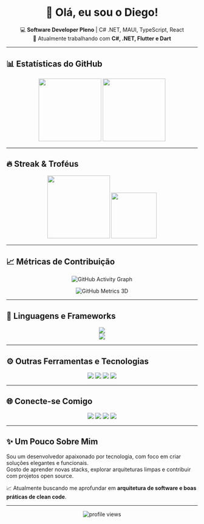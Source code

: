 <h1 align="center">👋 Olá, eu sou o Diego!</h1>

<p align="center">
  💻 <strong>Software Developer Pleno</strong> | C# .NET, MAUI, TypeScript, React<br/>
  🚀 Atualmente trabalhando com <strong>C#, .NET, Flutter e Dart</strong>
</p>

---

## 📊 Estatísticas do GitHub

<p align="center">
  <img src="https://github-readme-stats.vercel.app/api?username=DiegoViana90&show_icons=true&theme=radical&hide_border=true&bg_color=0D1117&title_color=FF0066&icon_color=FF0066" height="165"/>
  <img src="https://github-readme-stats.vercel.app/api/top-langs/?username=DiegoViana90&layout=compact&theme=radical&hide_border=true&bg_color=0D1117&title_color=FF0066" height="165"/>
</p>

---

## 🔥 Streak & Troféus

<p align="center">
  <img src="https://streak-stats.demolab.com?user=DiegoViana90&theme=radical&hide_border=true&background=0D1117" height="165"/>
  <img src="https://github-profile-trophy.vercel.app/?username=DiegoViana90&theme=dracula&no-frame=true&row=1&column=4" height="120"/>
</p>

---

## 📈 Métricas de Contribuição

<p align="center">
  <!-- Gráfico de contribuições estilo "activity graph" -->
  <img src="https://github-readme-activity-graph.vercel.app/graph?username=DiegoViana90&theme=react-dark&bg_color=0D1117&color=FF0066&line=FF0066&point=FFFFFF&hide_border=true" alt="GitHub Activity Graph"/>
</p>

<p align="center">
  <!-- Painel completo com radar, linguagens e contribuições anuais -->
  <img src="https://metrics.lecoq.io/DiegoViana90?template=classic&isocalendar=1&languages=1&lines=1&followup=1&achievements=1&activity=1&base=header%2C%20activity%2C%20community%2C%20repositories%2C%20metadata&isocalendar.duration=full-year&languages.limit=8&languages.sections=most-used&languages.colors=github&languages.threshold=0%25&config.timezone=America%2FSao_Paulo" alt="GitHub Metrics 3D"/>
</p>

---

## 🧠 Linguagens e Frameworks

<p align="center">
  <img src="https://skillicons.dev/icons?i=cs,dotnet,typescript,react,flutter,dart,javascript,blazor,bootstrap,jquery" /><br/>
  <img src="https://skillicons.dev/icons?i=postgresql,mongodb,azure,git,github,visualstudio,vscode,postman" />
</p>

---

## ⚙️ Outras Ferramentas e Tecnologias

<p align="center">
  <img src="https://img.shields.io/badge/Elastic-005571?logo=elastic&logoColor=white&style=flat"/>
  <img src="https://img.shields.io/badge/Grafana-F46800?logo=grafana&logoColor=white&style=flat"/>
  <img src="https://img.shields.io/badge/Metabase-509EE3?logo=metabase&logoColor=white&style=flat"/>
  <img src="https://img.shields.io/badge/Microsoft%20Teams-6264A7?logo=microsoft-teams&logoColor=white&style=flat"/>
</p>

---

## 🌐 Conecte-se Comigo

<p align="center">
  <a href="https://linkedin.com/in/diego-viana-9351871b1"><img src="https://img.shields.io/badge/-LinkedIn-0A66C2?logo=linkedin&logoColor=white&style=for-the-badge"/></a>
  <a href="https://instagram.com/diegolucenav"><img src="https://img.shields.io/badge/-Instagram-E4405F?logo=instagram&logoColor=white&style=for-the-badge"/></a>
  <a href="https://discordapp.com/users/380117397547253763"><img src="https://img.shields.io/badge/-Discord-5865F2?logo=discord&logoColor=white&style=for-the-badge"/></a>
  <a href="https://steamcommunity.com/id/algoroz"><img src="https://img.shields.io/badge/-Steam-000000?logo=steam&logoColor=white&style=for-the-badge"/></a>
</p>

---

## ✨ Um Pouco Sobre Mim

Sou um desenvolvedor apaixonado por tecnologia, com foco em criar soluções elegantes e funcionais.  
Gosto de aprender novas stacks, explorar arquiteturas limpas e contribuir com projetos open source.

📈 Atualmente buscando me aprofundar em **arquitetura de software e boas práticas de clean code**.

---

<p align="center">
  <img src="https://komarev.com/ghpvc/?username=DiegoViana90&label=Visitas%20ao%20perfil&color=FF0066&style=flat-square" alt="profile views" />
</p>
